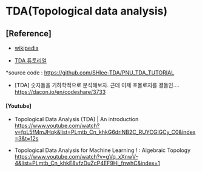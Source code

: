 # TDA(Topological data analysis)


## [Reference]


- [wikipedia](https://en.wikipedia.org/wiki/Topological_data_analysis)





- [TDA 튜토리얼](https://velog.io/@shlee0125/TDA-%ED%8A%9C%ED%86%A0%EB%A6%AC%EC%96%BC-%EC%9C%84%EC%83%81%EC%88%98%ED%95%99%EC%A0%81-%EB%8D%B0%EC%9D%B4%ED%84%B0-%EB%B6%84%EC%84%9DTDA%EB%A5%BC-%ED%99%9C%EC%9A%A9%ED%95%9C-%EB%A8%B8%EC%8B%A0%EB%9F%AC%EB%8B%9DMachine-Learning-%ED%8A%9C%ED%86%A0%EB%A6%AC%EC%96%BC-1)

*source code : https://github.com/SHlee-TDA/PNU_TDA_TUTORIAL



- [TDA] 숫자들을 기하학적으로 분석해보자. 근데 이제 호몰로지를 결들인....
https://dacon.io/en/codeshare/3733   


#### [Youtube]

- Topological Data Analysis (TDA) | An introduction
https://www.youtube.com/watch?v=fpL5fMmJHqk&list=PLmtb_Cn_khkG6driNB2C_RUYCGIGCy_C0&index=3&t=12s

- Topological Data Analysis for Machine Learning ! : Algebraic Topology
https://www.youtube.com/watch?v=gVq_xXnwV-4&list=PLmtb_Cn_khkE8vfzDuZcP4EF9Hi_fnwhC&index=1

